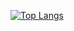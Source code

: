 
[![Top Langs](https://github-readme-stats.vercel.app/api/top-langs/?username=Hlunlun&layout=compact&theme=vision-friendly-dark&exclude_repo=Microprocessor_project,RAG,Hlunlun.github.io,Abandoned-Son,COVID-19-daily-cases-prediction,TBrain-RAG,EzLLM,Transformer,Raspberrypi-Project,Linebot-with-todolist,AES-Decoder,Decision-Tree-from-scratch,ICD-APP,Brick-Breaker)](https://github.com/anuraghazra/github-readme-stats)
